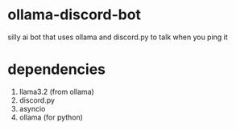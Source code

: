 # ollama-discord-bot
silly ai bot that uses ollama and discord.py to talk when you ping it 

# dependencies
1. llama3.2 (from ollama)
2. discord.py
3. asyncio
4. ollama (for python)
